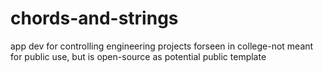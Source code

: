 # chords-and-strings
app dev for controlling engineering projects forseen in college-not meant for public use, but is open-source as potential public template
